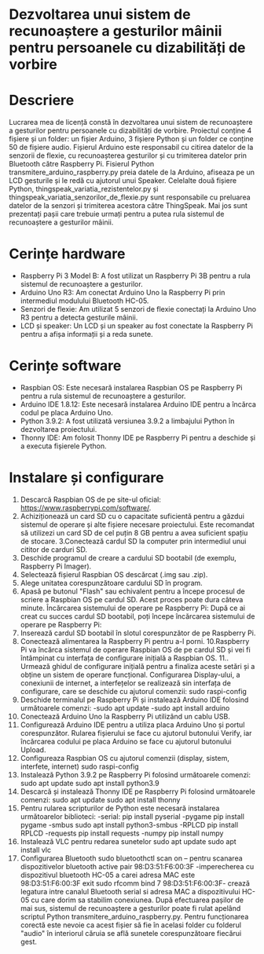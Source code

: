 # Dezvoltarea unui sistem de recunoaștere a gesturilor mâinii pentru persoanele cu dizabilități de vorbire

# Descriere
Lucrarea mea de licență constă în dezvoltarea unui sistem de recunoaștere a gesturilor pentru persoanele cu dizabilități de vorbire.
Proiectul conține 4 fișiere și un folder: un fișier Arduino, 3 fișiere Python și un folder ce conține 50 de fișiere audio. 
Fișierul Arduino este responsabil cu citirea datelor de la senzorii de flexie, cu recunoașterea gesturilor și cu trimiterea datelor prin Bluetooth către Raspberry Pi.
Fisierul Python transmitere_arduino_raspberry.py preia datele de la Arduino, afiseaza pe un LCD gesturile și le redă cu ajutorul unui Speaker. Celelalte două fișiere Python, thingspeak_variatia_rezistentelor.py și thingspeak_variatia_senzorilor_de_flexie.py sunt responsabile cu preluarea datelor de la senzori și trimiterea acestora către ThingSpeak. Mai jos sunt prezentați pașii care trebuie urmați pentru a putea rula sistemul de recunoaștere a gesturilor mâinii.

# Cerințe hardware
- Raspberry Pi 3 Model B: A fost utilizat un Raspberry Pi 3B pentru a rula sistemul de recunoaștere a gesturilor.
- Arduino Uno R3: Am conectat Arduino Uno la Raspberry Pi prin intermediul modulului Bluetooth HC-05.
- Senzori de flexie: Am utilizat 5 senzori de flexie conectați la Arduino Uno R3 pentru a detecta gesturile mâinii.
- LCD și speaker: Un LCD și un speaker au fost conectate la Raspberry Pi pentru a afișa informații și a reda sunete.

# Cerințe software
- Raspbian OS: Este necesară instalarea Raspbian OS pe Raspberry Pi pentru a rula sistemul de recunoaștere a gesturilor.
- Arduino IDE 1.8.12: Este necesară instalarea Arduino IDE pentru a încărca codul pe placa Arduino Uno.
- Python 3.9.2: A fost utilizată versiunea 3.9.2 a limbajului Python în dezvoltarea proiectului.
- Thonny IDE: Am folosit Thonny IDE pe Raspberry Pi pentru a deschide și a executa fișierele Python.

# Instalare și configurare
1. Descarcă Raspbian OS de pe site-ul oficial: https://www.raspberrypi.com/software/.
2. Achiziționează un card SD cu o capacitate suficientă pentru a găzdui sistemul de operare și alte fișiere necesare proiectului. Este recomandat să utilizezi un card SD de cel puțin 8 GB pentru a avea suficient spațiu de stocare.
3.Conectează cardul SD la computer prin intermediul unui cititor de carduri SD.
4. Deschide programul de creare a cardului SD bootabil (de exemplu, Raspberry Pi Imager).
5. Selectează fișierul  Raspbian OS descărcat (.img sau .zip).
6. Alege unitatea corespunzătoare cardului SD în program.
7. Apasă pe butonul "Flash" sau echivalent pentru a începe procesul de scriere a  Raspbian OS pe cardul SD. Acest proces poate dura câteva minute. Încărcarea sistemului de operare pe Raspberry Pi: După ce ai creat cu succes cardul SD bootabil, poți începe încărcarea sistemului de operare pe Raspberry Pi:
8. Inserează cardul SD bootabil în slotul corespunzător de pe Raspberry Pi.
9. Conectează alimentarea la Raspberry Pi pentru a-l porni.
10.Raspberry Pi va încărca sistemul de operare Raspbian OS de pe cardul SD și vei fi întâmpinat cu interfața de configurare inițială a Raspbian OS. 
11.. Urmează ghidul de configurare inițială pentru a finaliza aceste setări și a obține un sistem de operare funcțional. Configurarea Display-ului, a conexiunii de internet, a interfețelor se realizează sin interfața de configurare, care se deschide cu ajutorul comenzii:
sudo raspi-config
12. Deschide terminalul pe Raspberry Pi și instalează Arduino IDE folosind următoarele comenzi:
-sudo apt update
-sudo apt install arduino
13. Conectează Arduino Uno la Raspberry Pi utilizând un cablu USB.
14. Configurează Arduino IDE pentru a utiliza placa Arduino Uno și portul corespunzător.
    Rularea fișierului se face cu ajutorul butonului Verify, iar încărcarea codului pe placa Arduino se face cu ajutorul butonului Upload.
16. Configureaza Raspbian OS cu ajutorul comenzii (display, sistem, interfete,  internet)
    sudo raspi-config
17. Instalează Python 3.9.2 pe Raspberry Pi folosind următoarele comenzi:
    sudo apt update
    sudo apt install python3.9
18. Descarcă și instalează Thonny IDE pe Raspberry Pi folosind următoarele comenzi:
    sudo apt update
    sudo apt install thonny
11. Pentru rularea scripturilor de Python este necesară instalarea următoarelor biblioteci:
    -serial:
    pip install pyserial
    -pygame
    pip install pygame
    -smbus
    sudo apt install python3-smbus
    -RPLCD
    pip install RPLCD 
    -requests
    pip install requests
    -numpy
    pip install numpy
12. Instalează VLC pentru redarea sunetelor
    sudo apt update
    sudo apt install vlc
13. Configurarea Bluetooth
    sudo bluetoothctl
    scan on – pentru scanarea dispozitivelor bluetooth active
    pair 98:D3:51:F6:00:3F -imperecherea cu dispozitivul bluetooth HC-05 a carei adresa MAC este 98:D3:51:F6:00:3F
    exit
    sudo rfcomm bind  7 98:D3:51:F6:00:3F- crează legatura intre canalul Bluetooth serial si adresa MAC a dispozitivului HC-05 cu care dorim sa stabilim conexiunea. 
După efectuarea pașilor de mai sus, sistemul de recunoaștere a gesturilor poate fi rulat apelând scriptul Python  transmitere_arduino_raspberry.py. Pentru funcționarea corectă este nevoie ca acest fișier să fie în acelasi folder cu folderul "audio" în interiorul căruia se află sunetele corespunzătoare fiecărui gest.
